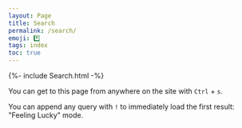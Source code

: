 ```yaml
---
layout: Page
title: Search
permalink: /search/
emoji: *️⃣
tags: index
toc: true
---
```

{%- include Search.html -%}

You can get to this page from anywhere on the site with `Ctrl` + `s`.

You can append any query with `!` to immediately load the first result: "Feeling Lucky" mode.
